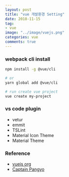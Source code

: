 ```yaml
---
layout: post
title: "vue 개발환경 Setting"
date: 2018-11-15
tag:
- vue
image: "../image/vuejs.png"
categories: vue
comments: true
---
```


### webpack cli install

```sh
npm install -g @vue/cli

# or
yarn global add @vue/cli

# run create vue project
vue create my-project
```

### vs code plugin
- vetur
- emmit
- TSLint
- Material Icon Theme
- Material Theme

### Reference
- [vuejs org](https://vuejs.org)
- [Captain Pangyo](https://joshua1988.github.io/tech/)